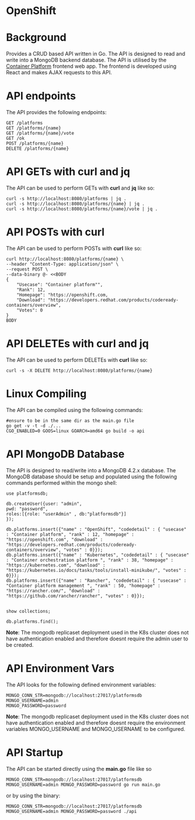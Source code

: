 # OpenShift 

# Background
Provides a CRUD based API written in Go. The API is designed to read and write into a MongoDB backend database. The API is utilised by the [Container Platform](https://github.com/unicornsystems/frontend) frontend web app. The frontend is developed using React and makes AJAX requests to this API.

# API endpoints
The API provides the following endpoints:
```
GET /platforms
GET /platforms/{name}
GET /platforms/{name}/vote
GET /ok
POST /platforms/{name}
DELETE /platforms/{name}
```

# API GETs with curl and jq
The API can be used to perform GETs with **curl** and **jq** like so:
```
curl -s http://localhost:8080/platforms | jq .
curl -s http://localhost:8080/platforms/{name} | jq .
curl -s http://localhost:8080/platforms/{name}/vote | jq .
```

# API POSTs with curl
The API can be used to perform POSTs with **curl** like so:
```
curl http://localhost:8080/platforms/{name} \
--header "Content-Type: application/json" \
--request POST \
--data-binary @- <<BODY
{
    "Usecase": "Container platform"",
    "Rank": 12,
    "Homepage": "https://openshift.com,
    "Download": "https://developers.redhat.com/products/codeready-containers/overview",
    "Votes": 0
}
BODY
```

# API DELETEs with curl and jq
The API can be used to perform DELETEs with **curl** like so:
```
curl -s -X DELETE http://localhost:8080/platforms/{name}
```

# Linux Compiling
The API can be compiled using the following commands:
```
#ensure to be in the same dir as the main.go file
go get -v -t -d ./...
CGO_ENABLED=0 GOOS=linux GOARCH=amd64 go build -o api
```

# API MongoDB Database
The API is designed to read/write into a MongoDB 4.2.x database. The MongoDB database should be setup and populated using the following commands performed within the mongo shell:
```
use platformsdb;

db.createUser({user: "admin",
pwd: "password",
roles:[{role: "userAdmin" , db:"platformsdb"}]
});

db.platforms.insert({"name" : "OpenShift", "codedetail" : { "usecase" : "Container platform", "rank" : 12, "homepage" : "https://openshift.com", "download" : "https://developers.redhat.com/products/codeready-containers/overview", "votes" : 0}});
db.platforms.insert({"name" : "Kubernetes", "codedetail" : { "usecase" : "Container orchestration platform ", "rank" : 38, "homepage" : "https://kubernetes.com", "download" : "https://kubernetes.io/docs/tasks/tools/install-minikube/", "votes" : 0}});
db.platforms.insert({"name" : "Rancher", "codedetail" : { "usecase" : "Container platform management ", "rank" : 50, "homepage" : "https://rancher.com/", "download" : "https://github.com/rancher/rancher", "votes" : 0}});


show collections;

db.platforms.find();
```
**Note**: The mongodb replicaset deployment used in the K8s cluster does not have authentication enabled and therefore doesnt require the admin user to be created.

# API Environment Vars
The API looks for the following defined environment variables:
```
MONGO_CONN_STR=mongodb://localhost:27017/platformsdb
MONGO_USERNAME=admin
MONGO_PASSWORD=password
```
**Note**: The mongodb replicaset deployment used in the K8s cluster does not have authentication enabled and therefore doesnt require the environment variables MONGO_USERNAME and MONGO_USERNAME to be configured.

# API Startup
The API can be started directly using the **main.go** file like so
```
MONGO_CONN_STR=mongodb://localhost:27017/platformsdb MONGO_USERNAME=admin MONGO_PASSWORD=password go run main.go
```
or by using the binary:
```
MONGO_CONN_STR=mongodb://localhost:27017/platformsdb MONGO_USERNAME=admin MONGO_PASSWORD=password ./api
```
